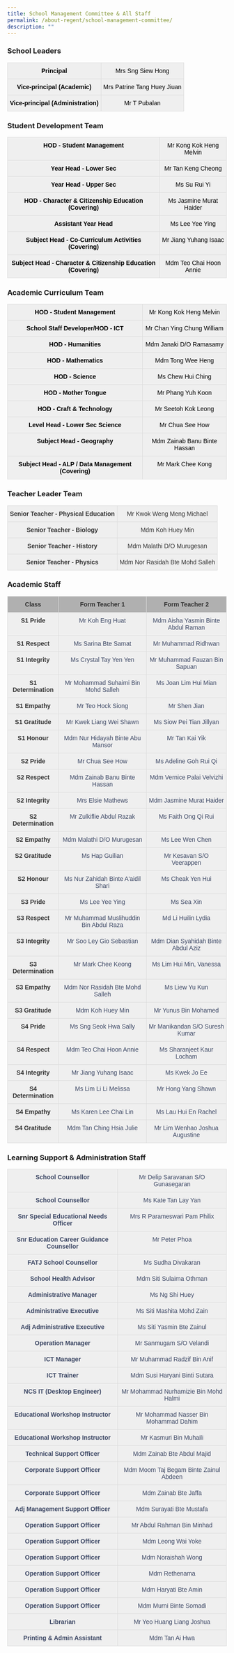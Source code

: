 ```yaml
---
title: School Management Committee & All Staff
permalink: /about-regent/school-management-committee/
description: ""
---
```

### School Leaders
<style type="text/css">
.tg  {border-collapse:collapse;border-spacing:0;}
.tg td{border-color:black;border-style:solid;border-width:1px;font-family:Arial, sans-serif;font-size:14px;
  overflow:hidden;padding:10px 5px;word-break:normal;}
.tg th{border-color:black;border-style:solid;border-width:1px;font-family:Arial, sans-serif;font-size:14px;
  font-weight:normal;overflow:hidden;padding:10px 5px;word-break:normal;}
.tg .tg-9ihi{background-color:#efefef;border-color:#dcdcdc;color:#000000;font-weight:bold;text-align:center;vertical-align:top}
.tg .tg-2izf{background-color:#efefef;border-color:#dcdcdc;color:#000000;text-align:center;vertical-align:top}
</style>
<table class="tg">
<tbody>
  <tr>
    <th class="tg-9ihi"><span style="font-weight:bold">Principal</span></th>
    <th class="tg-9ihi"><span style="font-weight:normal">Mrs Sng Siew Hong</span></th>
  </tr>
  <tr>
    <td class="tg-9ihi"><span style="font-weight:bold">Vice-principal (Academic)</span></td>
    <td class="tg-2izf">Mrs Patrine Tang Huey Jiuan</td>
  </tr>
  <tr>
    <td class="tg-9ihi"><span style="font-weight:bold">Vice-principal (Administration)</span></td>
    <td class="tg-2izf">Mr T Pubalan</td>
  </tr>
</tbody>
</table>


### Student Development Team

<style type="text/css">
.tg  {border-collapse:collapse;border-spacing:0;}
.tg td{border-color:black;border-style:solid;border-width:1px;font-family:Arial, sans-serif;font-size:14px;
  overflow:hidden;padding:10px 5px;word-break:normal;}
.tg th{border-color:black;border-style:solid;border-width:1px;font-family:Arial, sans-serif;font-size:14px;
  font-weight:normal;overflow:hidden;padding:10px 5px;word-break:normal;}
.tg .tg-9ihi{background-color:#efefef;border-color:#dcdcdc;color:#000000;font-weight:bold;text-align:center;vertical-align:top}
.tg .tg-2izf{background-color:#efefef;border-color:#dcdcdc;color:#000000;text-align:center;vertical-align:top}
</style>
<table class="tg">
<tbody>
   <tr>
    <th class="tg-9ihi"><span style="font-weight:bold">HOD - Student Management</span></th>
    <th class="tg-9ihi"><span style="font-weight:normal">Mr Kong Kok Heng Melvin</span></th>
  </tr>
  <tr>
    <td class="tg-9ihi"><span style="font-weight:bold">Year Head - Lower Sec</span></td>
    <td class="tg-2izf">Mr Tan Keng Cheong</td>
  </tr>
  <tr>
    <td class="tg-9ihi"><span style="font-weight:bold">Year Head - Upper Sec</span></td>
    <td class="tg-2izf">Ms Su Rui Yi</td>
  </tr>
  <tr>
    <td class="tg-9ihi"><span style="font-weight:bold">HOD - Character &amp; Citizenship Education (Covering)</span></td>
    <td class="tg-2izf">Ms Jasmine Murat Haider</td>
  </tr>
  <tr>
    <td class="tg-9ihi"><span style="font-weight:bold">Assistant Year Head</span></td>
    <td class="tg-2izf">Ms Lee Yee Ying</td>
  </tr>
  <tr>
    <td class="tg-9ihi"><span style="font-weight:bold">Subject Head - Co-Curriculum Activities (Covering)</span></td>
    <td class="tg-2izf">Mr Jiang Yuhang Isaac</td>
  </tr>
  <tr>
    <td class="tg-9ihi"><span style="font-weight:bold">Subject Head - Character &amp; Citizenship Education (Covering)</span></td>
    <td class="tg-2izf">Mdm Teo Chai Hoon Annie</td>
  </tr>
</tbody>
</table>

### Academic Curriculum Team

<style type="text/css">
.tg  {border-collapse:collapse;border-spacing:0;}
.tg td{border-color:black;border-style:solid;border-width:1px;font-family:Arial, sans-serif;font-size:14px;
  overflow:hidden;padding:10px 5px;word-break:normal;}
.tg th{border-color:black;border-style:solid;border-width:1px;font-family:Arial, sans-serif;font-size:14px;
  font-weight:normal;overflow:hidden;padding:10px 5px;word-break:normal;}
.tg .tg-9ihi{background-color:#efefef;border-color:#dcdcdc;color:#000000;font-weight:bold;text-align:center;vertical-align:top}
.tg .tg-2izf{background-color:#efefef;border-color:#dcdcdc;color:#000000;text-align:center;vertical-align:top}
</style>
<table class="tg">
<tbody>
  <tr>
    <th class="tg-9ihi"><span style="font-weight:bold">HOD - Student Management</span></th>
    <th class="tg-9ihi"><span style="font-weight:normal">Mr Kong Kok Heng Melvin</span></th>
  </tr>
  <tr>
    <td class="tg-9ihi"><span style="font-weight:bold">School Staff Developer/HOD - ICT</span></td>
    <td class="tg-2izf">Mr Chan Ying Chung William</td>
  </tr>
  <tr>
    <td class="tg-9ihi"><span style="font-weight:bold">HOD - Humanities</span></td>
    <td class="tg-2izf">Mdm Janaki D/O Ramasamy</td>
  </tr>
  <tr>
    <td class="tg-9ihi"><span style="font-weight:bold">HOD - Mathematics</span></td>
    <td class="tg-2izf">Mdm Tong Wee Heng</td>
  </tr>
  <tr>
    <td class="tg-9ihi"><span style="font-weight:bold">HOD - Science</span></td>
    <td class="tg-2izf">Ms Chew Hui Ching</td>
  </tr>
  <tr>
    <td class="tg-9ihi"><span style="font-weight:bold">HOD - Mother Tongue</span></td>
    <td class="tg-2izf">Mr Phang Yuh Koon</td>
  </tr>
  <tr>
    <td class="tg-9ihi"><span style="font-weight:bold">HOD - Craft &amp; Technology</span></td>
    <td class="tg-2izf">Mr Seetoh Kok Leong</td>
  </tr>
  <tr>
    <td class="tg-9ihi"><span style="font-weight:bold">Level Head - Lower Sec Science</span></td>
    <td class="tg-2izf">Mr Chua See How</td>
  </tr>
  <tr>
    <td class="tg-9ihi"><span style="font-weight:bold">Subject Head - Geography</span></td>
    <td class="tg-2izf">Mdm Zainab Banu Binte Hassan</td>
  </tr>
  <tr>
    <td class="tg-9ihi"><span style="font-weight:bold">Subject Head - ALP / Data Management (Covering)</span></td>
    <td class="tg-2izf">Mr Mark Chee Kong</td>
  </tr>
</tbody>
</table>

### Teacher Leader Team

<style type="text/css">
.tg  {border-collapse:collapse;border-spacing:0;}
.tg td{border-color:black;border-style:solid;border-width:1px;font-family:Arial, sans-serif;font-size:14px;
  overflow:hidden;padding:10px 5px;word-break:normal;}
.tg th{border-color:black;border-style:solid;border-width:1px;font-family:Arial, sans-serif;font-size:14px;
  font-weight:normal;overflow:hidden;padding:10px 5px;word-break:normal;}
.tg .tg-gnn7{background-color:#EFEFEF;border-color:#dcdcdc;color:#323232;font-weight:bold;text-align:center;vertical-align:top}
.tg .tg-vdtq{background-color:#EFEFEF;border-color:#dcdcdc;color:#323232;text-align:center;vertical-align:top}
</style>
<table class="tg">
<tbody>
  <tr>
    <th class="tg-gnn7"><span style="font-weight:bold">Senior Teacher - Physical Education</span></th>
    <th class="tg-gnn7"><span style="font-weight:normal;background-color:#EFEFEF">Mr Kwok Weng Meng Michael</span></th>
  </tr>
  <tr>
    <td class="tg-gnn7"><span style="font-weight:bold">Senior Teacher - Biology</span></td>
    <td class="tg-vdtq"><span style="background-color:#EFEFEF">Mdm Koh Huey Min</span></td>
  </tr>
  <tr>
    <td class="tg-gnn7"><span style="font-weight:bold">Senior Teacher - History</span></td>
    <td class="tg-vdtq"><span style="background-color:#EFEFEF">Mdm Malathi D/O Murugesan</span></td>
  </tr>
  <tr>
    <td class="tg-gnn7"><span style="font-weight:bold">Senior Teacher - Physics</span></td>
    <td class="tg-vdtq"><span style="background-color:#EFEFEF">Mdm Nor Rasidah Bte Mohd Salleh</span></td>
  </tr>
</tbody>
</table>

### Academic Staff

<style type="text/css">
.tg  {border-collapse:collapse;border-spacing:0;}
.tg td{border-color:black;border-style:solid;border-width:1px;font-family:Arial, sans-serif;font-size:14px;
  overflow:hidden;padding:10px 5px;word-break:normal;}
.tg th{border-color:black;border-style:solid;border-width:1px;font-family:Arial, sans-serif;font-size:14px;
  font-weight:normal;overflow:hidden;padding:10px 5px;word-break:normal;}
.tg .tg-ect2{background-color:#efefef;border-color:#dcdcdc;color:#3C4764;text-align:center;vertical-align:top}
.tg .tg-9kli{background-color:#b0b0b0;border-color:#dcdcdc;color:#323232;font-weight:bold;text-align:center;vertical-align:top}
.tg .tg-23wt{background-color:#efefef;border-color:#dcdcdc;color:#323232;font-weight:bold;text-align:center;vertical-align:top}
</style>
<table class="tg">
<thead>
  <tr>
    <th class="tg-9kli"><span style="font-weight:bold">Class</span></th>
    <th class="tg-9kli"><span style="font-weight:bold">Form Teacher 1</span></th>
    <th class="tg-9kli"><span style="font-weight:bold">Form Teacher 2</span></th>
  </tr>
</thead>
<tbody>
  <tr>
    <td class="tg-23wt"><span style="font-weight:bold">S1 Pride</span></td>
    <td class="tg-ect2"><span style="color:#3C4764">Mr Koh Eng Huat</span></td>
    <td class="tg-ect2"><span style="color:#3C4764">Mdm Aisha Yasmin Binte Abdul Raman</span></td>
  </tr>
  <tr>
    <td class="tg-23wt"><span style="font-weight:bold">S1 Respect</span></td>
    <td class="tg-ect2"><span style="color:#3C4764">Ms Sarina Bte Samat</span></td>
    <td class="tg-ect2"><span style="color:#3C4764">Mr Muhammad Ridhwan</span></td>
  </tr>
  <tr>
    <td class="tg-23wt"><span style="font-weight:bold">S1 Integrity</span></td>
    <td class="tg-ect2"><span style="color:#3C4764">Ms Crystal Tay Yen Yen</span></td>
    <td class="tg-ect2"><span style="color:#3C4764">Mr Muhammad Fauzan Bin Sapuan</span></td>
  </tr>
  <tr>
    <td class="tg-23wt"><span style="font-weight:bold">S1 Determination</span></td>
    <td class="tg-ect2"><span style="color:#3C4764">Mr Mohammad Suhaimi Bin Mohd Salleh</span></td>
    <td class="tg-ect2"><span style="color:#3C4764">Ms Joan Lim Hui Mian</span></td>
  </tr>
  <tr>
    <td class="tg-23wt"><span style="font-weight:bold">S1 Empathy</span></td>
    <td class="tg-ect2"><span style="color:#3C4764">Mr Teo Hock Siong</span></td>
    <td class="tg-ect2"><span style="color:#3C4764">Mr Shen Jian</span></td>
  </tr>
  <tr>
    <td class="tg-23wt"><span style="font-weight:bold">S1 Gratitude</span></td>
    <td class="tg-ect2"><span style="color:#3C4764">Mr Kwek Liang Wei Shawn</span></td>
    <td class="tg-ect2"><span style="color:#3C4764">Ms Siow Pei Tian Jillyan</span></td>
  </tr>
  <tr>
    <td class="tg-23wt"><span style="font-weight:bold">S1 Honour</span></td>
    <td class="tg-ect2"><span style="color:#3C4764">Mdm Nur Hidayah Binte Abu Mansor</span></td>
    <td class="tg-ect2"><span style="color:#3C4764">Mr Tan Kai Yik</span></td>
  </tr>
  <tr>
    <td class="tg-23wt"><span style="font-weight:bold">S2 Pride</span></td>
    <td class="tg-ect2"><span style="color:#3C4764">Mr Chua See How</span></td>
    <td class="tg-ect2"><span style="color:#3C4764">Ms Adeline Goh Rui Qi</span></td>
  </tr>
  <tr>
    <td class="tg-23wt"><span style="font-weight:bold">S2 Respect</span></td>
    <td class="tg-ect2"><span style="color:#3C4764">Mdm Zainab Banu Binte Hassan</span></td>
    <td class="tg-ect2"><span style="color:#3C4764">Mdm Vernice Palai Velvizhi</span></td>
  </tr>
  <tr>
    <td class="tg-23wt"><span style="font-weight:bold">S2 Integrity</span></td>
    <td class="tg-ect2"><span style="color:#3C4764">Mrs Elsie Mathews</span></td>
    <td class="tg-ect2"><span style="color:#3C4764">Mdm Jasmine Murat Haider</span></td>
  </tr>
  <tr>
    <td class="tg-23wt"><span style="font-weight:bold">S2 Determination</span></td>
    <td class="tg-ect2"><span style="color:#3C4764">Mr Zulkiflie Abdul Razak</span></td>
    <td class="tg-ect2"><span style="color:#3C4764">Ms Faith Ong Qi Rui</span></td>
  </tr>
  <tr>
    <td class="tg-23wt"><span style="font-weight:bold">S2 Empathy</span></td>
    <td class="tg-ect2"><span style="color:#3C4764">Mdm Malathi D/O Murugesan</span></td>
    <td class="tg-ect2"><span style="color:#3C4764">Ms Lee Wen Chen</span></td>
  </tr>
  <tr>
    <td class="tg-23wt"><span style="font-weight:bold">S2 Gratitude</span></td>
    <td class="tg-ect2"><span style="color:#3C4764">Ms Hap Guilian</span></td>
    <td class="tg-ect2"><span style="color:#3C4764">Mr Kesavan S/O Veerappen</span></td>
  </tr>
  <tr>
    <td class="tg-23wt"><span style="font-weight:bold">S2 Honour</span></td>
    <td class="tg-ect2"><span style="color:#3C4764">Ms Nur Zahidah Binte A'aidil Shari</span></td>
    <td class="tg-ect2"><span style="color:#3C4764">Ms Cheak Yen Hui</span></td>
  </tr>
  <tr>
    <td class="tg-23wt"><span style="font-weight:bold">S3 Pride</span></td>
    <td class="tg-ect2"><span style="color:#3C4764">Ms Lee Yee Ying</span></td>
    <td class="tg-ect2"><span style="color:#3C4764">Ms Sea Xin</span></td>
  </tr>
  <tr>
    <td class="tg-23wt"><span style="font-weight:bold">S3 Respect</span></td>
    <td class="tg-ect2"><span style="color:#3C4764">Mr Muhammad Muslihuddin Bin Abdul Raza</span></td>
    <td class="tg-ect2"><span style="color:#3C4764">Md Li Huilin Lydia</span></td>
  </tr>
  <tr>
    <td class="tg-23wt"><span style="font-weight:bold">S3 Integrity</span></td>
    <td class="tg-ect2"><span style="color:#3C4764">Mr Soo Ley Gio Sebastian</span></td>
    <td class="tg-ect2"><span style="color:#3C4764">Mdm Dian Syahidah Binte Abdul Aziz</span></td>
  </tr>
  <tr>
    <td class="tg-23wt"><span style="font-weight:bold">S3 Determination</span></td>
    <td class="tg-ect2"><span style="color:#3C4764">Mr Mark Chee Keong</span></td>
    <td class="tg-ect2"><span style="color:#3C4764">Ms Lim Hui Min, Vanessa</span></td>
  </tr>
  <tr>
    <td class="tg-23wt"><span style="font-weight:bold">S3 Empathy</span></td>
    <td class="tg-ect2"><span style="color:#3C4764">Mdm Nor Rasidah Bte Mohd Salleh</span></td>
    <td class="tg-ect2"><span style="color:#3C4764">Ms Liew Yu Kun</span></td>
  </tr>
  <tr>
    <td class="tg-23wt"><span style="font-weight:bold">S3 Gratitude</span></td>
    <td class="tg-ect2"><span style="color:#3C4764">Mdm Koh Huey Min</span></td>
    <td class="tg-ect2"><span style="color:#3C4764">Mr Yunus Bin Mohamed</span></td>
  </tr>
  <tr>
    <td class="tg-23wt"><span style="font-weight:bold">S4 Pride</span></td>
    <td class="tg-ect2"><span style="color:#3C4764">Ms Sng Seok Hwa Sally</span></td>
    <td class="tg-ect2"><span style="color:#3C4764">Mr Manikandan S/O Suresh Kumar</span></td>
  </tr>
  <tr>
    <td class="tg-23wt"><span style="font-weight:bold">S4 Respect</span></td>
    <td class="tg-ect2"><span style="color:#3C4764">Mdm Teo Chai Hoon Annie</span></td>
    <td class="tg-ect2"><span style="color:#3C4764">Ms Sharanjeet Kaur Locham</span></td>
  </tr>
  <tr>
    <td class="tg-23wt"><span style="font-weight:bold">S4 Integrity</span></td>
    <td class="tg-ect2"><span style="color:#3C4764">Mr Jiang Yuhang Isaac</span></td>
    <td class="tg-ect2"><span style="color:#3C4764">Ms Kwek Jo Ee</span></td>
  </tr>
  <tr>
    <td class="tg-23wt"><span style="font-weight:bold">S4 Determination</span></td>
    <td class="tg-ect2"><span style="color:#3C4764">Ms Lim Li Li Melissa</span></td>
    <td class="tg-ect2"><span style="color:#3C4764">Mr Hong Yang Shawn</span></td>
  </tr>
  <tr>
    <td class="tg-23wt"><span style="font-weight:bold">S4 Empathy</span></td>
    <td class="tg-ect2"><span style="color:#3C4764">Ms Karen Lee Chai Lin</span></td>
    <td class="tg-ect2"><span style="color:#3C4764">Ms Lau Hui En Rachel</span></td>
  </tr>
  <tr>
    <td class="tg-23wt"><span style="font-weight:bold">S4 Gratitude</span></td>
    <td class="tg-ect2"><span style="color:#3C4764">Mdm Tan Ching Hsia Julie</span></td>
    <td class="tg-ect2"><span style="color:#3C4764">Mr Lim Wenhao Joshua Augustine</span></td>
  </tr>
</tbody>
</table>

### Learning Support &amp; Administration Staff

<style type="text/css">
.tg  {border-collapse:collapse;border-spacing:0;}
.tg td{border-color:black;border-style:solid;border-width:1px;font-family:Arial, sans-serif;font-size:14px;
  overflow:hidden;padding:10px 5px;word-break:normal;}
.tg th{border-color:black;border-style:solid;border-width:1px;font-family:Arial, sans-serif;font-size:14px;
  font-weight:normal;overflow:hidden;padding:10px 5px;word-break:normal;}
.tg .tg-ect2{background-color:#efefef;border-color:#dcdcdc;color:#3C4764;text-align:center;vertical-align:top}
.tg .tg-dnp5{background-color:#efefef;border-color:#dcdcdc;color:#3C4764;font-weight:bold;text-align:center;vertical-align:top}
</style>
<table class="tg">
<tbody>
   <tr>
    <th class="tg-dnp5"><span style="font-weight:bold">School Counsellor</span></th>
    <th class="tg-ect2">Mr Delip Saravanan S/O Gunasegaran</th>
  </tr>
	<tr>
    <td class="tg-dnp5"><span style="font-weight:bold">School Counsellor</span></td>
    <td class="tg-ect2">Ms Kate Tan Lay Yan</td>
  </tr>
  <tr>
    <td class="tg-dnp5"><span style="font-weight:bold">Snr Special Educational Needs Officer</span></td>
    <td class="tg-ect2">Mrs R Parameswari Pam Philix</td>
  </tr>
  <tr>
    <td class="tg-dnp5"><span style="font-weight:bold">Snr Education Career Guidance Counsellor</span></td>
    <td class="tg-ect2">Mr Peter Phoa</td>
  </tr>
  <tr>
    <td class="tg-dnp5"><span style="font-weight:bold">FATJ School Counsellor</span></td>
    <td class="tg-ect2">Ms Sudha Divakaran</td>
  </tr>
  <tr>
    <td class="tg-dnp5"><span style="font-weight:bold">School Health Advisor</span></td>
    <td class="tg-ect2">Mdm Siti Sulaima Othman</td>
  </tr>
  <tr>
    <td class="tg-dnp5"><span style="font-weight:bold">Administrative Manager</span></td>
    <td class="tg-ect2">Ms Ng Shi Huey</td>
  </tr>
  <tr>
    <td class="tg-dnp5"><span style="font-weight:bold">Administrative Executive</span></td>
    <td class="tg-ect2">Ms Siti Mashita Mohd Zain</td>
  </tr>
  <tr>
    <td class="tg-dnp5"><span style="font-weight:bold">Adj Administrative Executive</span></td>
    <td class="tg-ect2">Ms Siti Yasmin Bte Zainul</td>
  </tr>
  <tr>
    <td class="tg-dnp5"><span style="font-weight:bold">Operation Manager</span></td>
    <td class="tg-ect2">Mr Sanmugam S/O Velandi</td>
  </tr>
  <tr>
    <td class="tg-dnp5"><span style="font-weight:bold">ICT Manager</span></td>
    <td class="tg-ect2">Mr Muhammad Radzif Bin Anif</td>
  </tr>
  <tr>
    <td class="tg-dnp5"><span style="font-weight:bold">ICT Trainer</span></td>
    <td class="tg-ect2">Mdm Susi Haryani Binti Sutara</td>
  </tr>
  <tr>
    <td class="tg-dnp5"><span style="font-weight:bold">NCS IT (Desktop Engineer)</span></td>
    <td class="tg-ect2">Mr Mohammad Nurhamizie Bin Mohd Halmi</td>
  </tr>
  <tr>
    <td class="tg-dnp5"><span style="font-weight:bold">Educational Workshop Instructor</span></td>
    <td class="tg-ect2">Mr Mohammad Nasser Bin Mohammad Dahim</td>
  </tr>
  <tr>
    <td class="tg-dnp5"><span style="font-weight:bold">Educational Workshop Instructor</span></td>
    <td class="tg-ect2">Mr Kasmuri Bin Muhaili</td>
  </tr>
  <tr>
    <td class="tg-dnp5"><span style="font-weight:bold">Technical Support Officer</span></td>
    <td class="tg-ect2">Mdm Zainab Bte Abdul Majid</td>
  </tr>
  <tr>
    <td class="tg-dnp5"><span style="font-weight:bold">Corporate Support Officer</span></td>
    <td class="tg-ect2">Mdm Moom Taj Begam Binte Zainul Abdeen</td>
  </tr>
  <tr>
    <td class="tg-dnp5"><span style="font-weight:bold">Corporate Support Officer</span></td>
    <td class="tg-ect2">Mdm Zainab Bte Jaffa</td>
  </tr>
  <tr>
    <td class="tg-dnp5"><span style="font-weight:bold">Adj Management Support Officer</span></td>
    <td class="tg-ect2">Mdm Surayati Bte Mustafa</td>
  </tr>
  <tr>
    <td class="tg-dnp5"><span style="font-weight:bold">Operation Support Officer</span></td>
    <td class="tg-ect2">Mr Abdul Rahman Bin Minhad</td>
  </tr>
  <tr>
    <td class="tg-dnp5"><span style="font-weight:bold">Operation Support Officer</span></td>
    <td class="tg-ect2">Mdm Leong Wai Yoke</td>
  </tr>
  <tr>
    <td class="tg-dnp5"><span style="font-weight:bold">Operation Support Officer</span></td>
    <td class="tg-ect2">Mdm Noraishah Wong</td>
  </tr>
  <tr>
    <td class="tg-dnp5"><span style="font-weight:bold">Operation Support Officer</span></td>
    <td class="tg-ect2">Mdm Rethenama</td>
  </tr>
  <tr>
    <td class="tg-dnp5"><span style="font-weight:bold">Operation Support Officer</span></td>
    <td class="tg-ect2">Mdm Haryati Bte Amin</td>
  </tr>
  <tr>
    <td class="tg-dnp5"><span style="font-weight:bold">Operation Support Officer</span></td>
    <td class="tg-ect2">Mdm Murni Binte Somadi</td>
  </tr>
  <tr>
    <td class="tg-dnp5"><span style="font-weight:bold">Librarian</span></td>
    <td class="tg-ect2">Mr Yeo Huang Liang Joshua</td>
  </tr>
  <tr>
    <td class="tg-dnp5"><span style="font-weight:bold">Printing &amp; Admin Assistant</span></td>
    <td class="tg-ect2">Mdm Tan Ai Hwa</td>
  </tr>
</tbody>
</table>